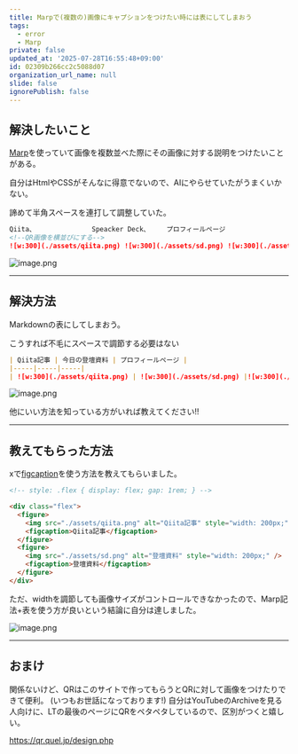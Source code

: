 ```yaml
---
title: Marpで(複数の)画像にキャプションをつけたい時には表にしてしまおう
tags:
  - error
  - Marp
private: false
updated_at: '2025-07-28T16:55:48+09:00'
id: 02309b266cc2c5088d07
organization_url_name: null
slide: false
ignorePublish: false
---
```

## 解決したいこと


[Marp](https://marp.app/)を使っていて画像を複数並べた際にその画像に対する説明をつけたいことがある。

自分はHtmlやCSSがそんなに得意でないので、AIにやらせていたがうまくいかない。

諦めて半角スペースを連打して調整していた。

```markdown
Qiita、　　　　　　　　　Speacker Deck、　　　プロフィールページ
<!--QR画像を横並びにする-->
![w:300](./assets/qiita.png) ![w:300](./assets/sd.png) ![w:300](./assets/profile.png)
```

![image.png](https://qiita-image-store.s3.ap-northeast-1.amazonaws.com/0/3718390/744cffe7-bd76-4f76-ae35-5c4200c0d4ea.png)

---

## 解決方法

Markdownの表にしてしまおう。

こうすれば不毛にスペースで調節する必要はない

```markdown
| Qiita記事 | 今日の登壇資料 | プロフィールページ |
|-----|-----|-----|
| ![w:300](./assets/qiita.png) | ![w:300](./assets/sd.png) |![w:300](./assets/profile.png)  |
```

![image.png](https://qiita-image-store.s3.ap-northeast-1.amazonaws.com/0/3718390/32aa9c77-603f-4e12-956c-f62eea516661.png)

他にいい方法を知っている方がいれば教えてください!!

---

## 教えてもらった方法

xで[figcaption](https://developer.mozilla.org/ja/docs/Web/HTML/Reference/Elements/figcaption)を使う方法を教えてもらいました。

```markdown
<!-- style: .flex { display: flex; gap: 1rem; } -->

<div class="flex">
  <figure>
    <img src="./assets/qiita.png" alt="Qiita記事" style="width: 200px;" />
    <figcaption>Qiita記事</figcaption>
  </figure>
  <figure>
    <img src="./assets/sd.png" alt="登壇資料" style="width: 200px;" />
    <figcaption>登壇資料</figcaption>
  </figure>
</div>
```
ただ、widthを調節しても画像サイズがコントロールできなかったので、Marp記法+表を使う方が良いという結論に自分は達しました。

![image.png](https://qiita-image-store.s3.ap-northeast-1.amazonaws.com/0/3718390/c1883ec7-3da5-439f-8074-5dd2152543c0.png)


---

## おまけ

関係ないけど、QRはこのサイトで作ってもらうとQRに対して画像をつけたりできて便利。
(いつもお世話になっております!)
自分はYouTubeのArchiveを見る人向けに、LTの最後のページにQRをペタペタしているので、区別がつくと嬉しい。

https://qr.quel.jp/design.php
